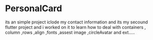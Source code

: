 # PersonalCard
its an simple project iclode my contact information and its my secound flutter project and i worked on it to learn how to deal with containers , column ,rows ,align ,fonts ,assest image ,circleAvatar and ext.....
